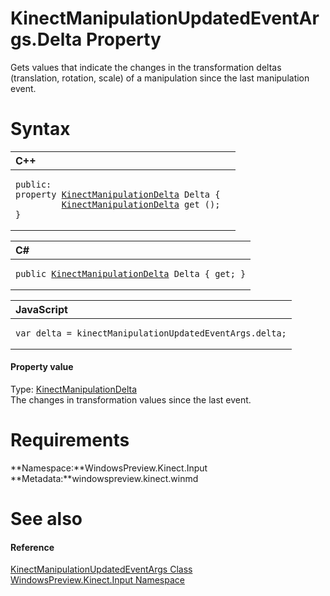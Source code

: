 KinectManipulationUpdatedEventArgs.Delta Property  
=================================================  

Gets values that indicate the changes in the transformation deltas (translation, rotation, scale) of a manipulation since the last manipulation event. <span id="syntaxSection"></span>

Syntax  
======  

<table>
<colgroup>
<col width="100%" />
</colgroup>
<thead>
<tr class="header">
<th align="left">C++</th>
</tr>
</thead>
<tbody>
<tr class="odd">
<td align="left"><pre><code>public:  
property <a href="../../KinectManipulationDelta.md">KinectManipulationDelta</a> Delta {  
         <a href="../../KinectManipulationDelta.md">KinectManipulationDelta</a> get ();  
}</code></pre></td>
</tr>
</tbody>
</table>

<table>
<colgroup>
<col width="100%" />
</colgroup>
<thead>
<tr class="header">
<th align="left">C#</th>
</tr>
</thead>
<tbody>
<tr class="odd">
<td align="left"><pre><code>public <a href="../../KinectManipulationDelta.md">KinectManipulationDelta</a> Delta { get; }</code></pre></td>
</tr>
</tbody>
</table>

<table>
<colgroup>
<col width="100%" />
</colgroup>
<thead>
<tr class="header">
<th align="left">JavaScript</th>
</tr>
</thead>
<tbody>
<tr class="odd">
<td align="left"><pre><code>var delta = kinectManipulationUpdatedEventArgs.delta;</code></pre></td>
</tr>
</tbody>
</table>

<span id="ID4ER"></span>
#### Property value  

Type: [KinectManipulationDelta](../../KinectManipulationDelta.md)  
The changes in transformation values since the last event.  

<span id="requirements"></span>

Requirements  
============  

**Namespace:**WindowsPreview.Kinect.Input  
**Metadata:**windowspreview.kinect.winmd  

<span id="ID4E3"></span>

See also  
========  

<span id="ID4E5"></span>
#### Reference  

[KinectManipulationUpdatedEventArgs Class](../../KinectManipulationUpdate.md)  
 [WindowsPreview.Kinect.Input Namespace](../../../Kinect.Input.md)  



<!--Please do not edit the data in the comment block below.-->
<!--
TOCTitle : Delta Property
RLTitle : KinectManipulationUpdatedEventArgs.Delta Property
KeywordK : Delta property
KeywordK : KinectManipulationUpdatedEventArgs.Delta property
KeywordF : WindowsPreview.Kinect.Input.KinectManipulationUpdatedEventArgs.Delta
KeywordF : KinectManipulationUpdatedEventArgs.Delta
KeywordF : Delta
KeywordF : WindowsPreview.Kinect.Input.KinectManipulationUpdatedEventArgs.Delta
KeywordA : P:WindowsPreview.Kinect.Input.KinectManipulationUpdatedEventArgs.Delta
AssetID : P:WindowsPreview.Kinect.Input.KinectManipulationUpdatedEventArgs.Delta
Locale : en-us
CommunityContent : 1
APIType : Managed
APILocation : windowspreview.kinect.winmd
APIName : WindowsPreview.Kinect.Input.KinectManipulationUpdatedEventArgs.Delta
TargetOS : Windows
TopicType : kbSyntax
DevLang : VB
DevLang : CSharp
DevLang : JavaScript
DevLang : C++
DocSet : K4Wv2
ProjType : K4Wv2Proj
Technology : Kinect for Windows
Product : Kinect for Windows SDK v2
productversion : 20
-->

